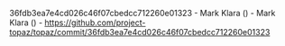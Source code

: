 36fdb3ea7e4cd026c46f07cbedcc712260e01323 - Mark Klara () - Mark Klara () - https://github.com/project-topaz/topaz/commit/36fdb3ea7e4cd026c46f07cbedcc712260e01323
